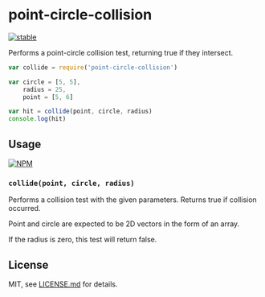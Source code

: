 # point-circle-collision
 
[![stable](http://badges.github.io/stability-badges/dist/stable.svg)](http://github.com/badges/stability-badges)

Performs a point-circle collision test, returning true if they intersect. 

```js
var collide = require('point-circle-collision')

var circle = [5, 5],
	radius = 25,
	point = [5, 6]

var hit = collide(point, circle, radius)
console.log(hit)
```

## Usage

[![NPM](https://nodei.co/npm/point-circle-collision.png)](https://nodei.co/npm/point-circle-collision/)

### `collide(point, circle, radius)`

Performs a collision test with the given parameters. Returns true if collision occurred.

Point and circle are expected to be 2D vectors in the form of an array.

If the radius is zero, this test will return false.

## License

MIT, see [LICENSE.md](http://github.com/mattdesl/point-circle-collision/blob/master/LICENSE.md) for details.
